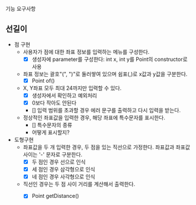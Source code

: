 기능 요구사항

## 선길이
- 점 구현
  - 사용자가 점에 대한 좌표 정보를 입력하는 메뉴를 구성한다.
    - [x] 생성자에 parameter를 구성한다: int x, int y를 Point의 constructor로 사용
  - 좌표 정보는 괄호"(", ")"로 둘러쌓여 있으며 쉼표(,)로 x값과 y값을 구분한다.
    - [x] Point of()
  - X, Y좌표 모두 최대 24까지만 입력할 수 있다.
    - [x] 생성자에서 확인하고 예외처리
    - [x] 0보다 작아도 안된다
    - [] 입력 범위를 초과할 경우 에러 문구를 출력하고 다시 입력을 받는다.
  - 정상적인 좌표값을 입력한 경우, 해당 좌표에 특수문자를 표시한다.
    - [] 특수문자의 종류
    - 어떻게 표시할지?
- 도형구현
  - 좌표값을 두 개 입력한 경우, 두 점을 있는 직선으로 가정한다. 좌표값과 좌표값 사이는 '-' 문자로 구분한다.
    - [x] 두 점인 경우 선으로 인식
    - [x] 세 점인 경우 삼각형으로 인식
    - [x] 네 점인 경우 사각형으로 인식
  - 직선인 경우는 두 점 사이 거리를 계산해서 출력한다.
    - [x] Point getDistance() 
    